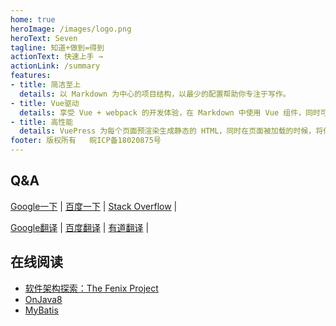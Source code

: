 ```yaml
---
home: true
heroImage: /images/logo.png
heroText: Seven
tagline: 知道+做到=得到
actionText: 快速上手 →
actionLink: /summary
features:
- title: 简洁至上
  details: 以 Markdown 为中心的项目结构，以最少的配置帮助你专注于写作。
- title: Vue驱动
  details: 享受 Vue + webpack 的开发体验，在 Markdown 中使用 Vue 组件，同时可以使用 Vue 来开发自定义主题。
- title: 高性能
  details: VuePress 为每个页面预渲染生成静态的 HTML，同时在页面被加载的时候，将作为 SPA 运行。
footer: 版权所有   皖ICP备18020875号
---
```



## Q&A

[Google一下](https://www.google.com) | [百度一下](https://www.baidu.com) | [Stack Overflow](https://stackoverflow.com) |

[Google翻译](https://translate.google.cn) | [百度翻译](https://fanyi.baidu.com) | [有道翻译](http://fanyi.youdao.com) | 


## 在线阅读

- [软件架构探索：The Fenix Project](https://icyfenix.cn)
- [OnJava8](https://lingcoder.gitee.io/onjava8/#/sidebar)
- [MyBatis](https://mybatis.org/mybatis-3/index.html)


<Vssue />